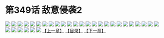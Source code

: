# 第349话 敌意侵袭2
![](https://s1.baozimh.com/scomic/sanyanxiaotianlu-samanhua/0/348-e6ko/1.jpg)
![](https://s1.baozimh.com/scomic/sanyanxiaotianlu-samanhua/0/348-e6ko/2.jpg)
![](https://s1.baozimh.com/scomic/sanyanxiaotianlu-samanhua/0/348-e6ko/3.jpg)
![](https://s1.baozimh.com/scomic/sanyanxiaotianlu-samanhua/0/348-e6ko/4.jpg)
![](https://s1.baozimh.com/scomic/sanyanxiaotianlu-samanhua/0/348-e6ko/5.jpg)
![](https://s1.baozimh.com/scomic/sanyanxiaotianlu-samanhua/0/348-e6ko/6.jpg)
![](https://s1.baozimh.com/scomic/sanyanxiaotianlu-samanhua/0/348-e6ko/7.jpg)
![](https://s1.baozimh.com/scomic/sanyanxiaotianlu-samanhua/0/348-e6ko/8.jpg)
![](https://s1.baozimh.com/scomic/sanyanxiaotianlu-samanhua/0/348-e6ko/9.jpg)
![](https://s1.baozimh.com/scomic/sanyanxiaotianlu-samanhua/0/348-e6ko/10.jpg)
![](https://s1.baozimh.com/scomic/sanyanxiaotianlu-samanhua/0/348-e6ko/11.jpg)
![](https://s1.baozimh.com/scomic/sanyanxiaotianlu-samanhua/0/348-e6ko/12.jpg)
![](https://s1.baozimh.com/scomic/sanyanxiaotianlu-samanhua/0/348-e6ko/13.jpg)
![](https://s1.baozimh.com/scomic/sanyanxiaotianlu-samanhua/0/348-e6ko/14.jpg)
![](https://s1.baozimh.com/scomic/sanyanxiaotianlu-samanhua/0/348-e6ko/15.jpg)
![](https://s1.baozimh.com/scomic/sanyanxiaotianlu-samanhua/0/348-e6ko/16.jpg)
![](https://s1.baozimh.com/scomic/sanyanxiaotianlu-samanhua/0/348-e6ko/17.jpg)
![](https://s1.baozimh.com/scomic/sanyanxiaotianlu-samanhua/0/348-e6ko/18.jpg)
![](https://s1.baozimh.com/scomic/sanyanxiaotianlu-samanhua/0/348-e6ko/19.jpg)
![](https://s1.baozimh.com/scomic/sanyanxiaotianlu-samanhua/0/348-e6ko/20.jpg)
![](https://s1.baozimh.com/scomic/sanyanxiaotianlu-samanhua/0/348-e6ko/21.jpg)
![](https://s1.baozimh.com/scomic/sanyanxiaotianlu-samanhua/0/348-e6ko/22.jpg)
![](https://s1.baozimh.com/scomic/sanyanxiaotianlu-samanhua/0/348-e6ko/23.jpg)
![](https://s1.baozimh.com/scomic/sanyanxiaotianlu-samanhua/0/348-e6ko/24.jpg)
![](https://s1.baozimh.com/scomic/sanyanxiaotianlu-samanhua/0/348-e6ko/25.jpg)
![](https://s1.baozimh.com/scomic/sanyanxiaotianlu-samanhua/0/348-e6ko/26.jpg)
![](https://s1.baozimh.com/scomic/sanyanxiaotianlu-samanhua/0/348-e6ko/27.jpg)
![](https://s1.baozimh.com/scomic/sanyanxiaotianlu-samanhua/0/348-e6ko/28.jpg)
![](https://s1.baozimh.com/scomic/sanyanxiaotianlu-samanhua/0/348-e6ko/29.jpg)
![](https://s1.baozimh.com/scomic/sanyanxiaotianlu-samanhua/0/348-e6ko/30.jpg)
![](https://s1.baozimh.com/scomic/sanyanxiaotianlu-samanhua/0/348-e6ko/31.jpg)
[【上一章】](./348.md)
[【目录】](./README.md)
[【下一章】](./350.md)
